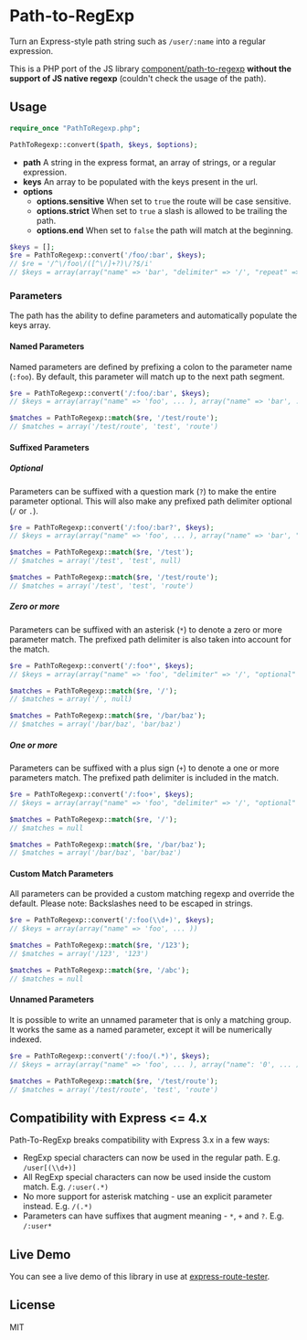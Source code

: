 # Path-to-RegExp

Turn an Express-style path string such as `/user/:name` into a regular expression.

This is a PHP port of the JS library [component/path-to-regexp](https://github.com/component/path-to-regexp) **without the support of JS native regexp** (couldn't check the usage of the path).

## Usage

```php
require_once "PathToRegexp.php";

PathToRegexp::convert($path, $keys, $options);
```

- **path** A string in the express format, an array of strings, or a regular expression.
- **keys** An array to be populated with the keys present in the url.
- **options**
  - **options.sensitive** When set to `true` the route will be case sensitive.
  - **options.strict** When set to `true` a slash is allowed to be trailing the path.
  - **options.end** When set to `false` the path will match at the beginning.

```php
$keys = [];
$re = PathToRegexp::convert('/foo/:bar', $keys);
// $re = '/^\/foo\/([^\/]+?)\/?$/i'
// $keys = array(array("name" => 'bar', "delimiter" => '/', "repeat" => false, "optional" => false))
```

### Parameters

The path has the ability to define parameters and automatically populate the keys array.

#### Named Parameters

Named parameters are defined by prefixing a colon to the parameter name (`:foo`). By default, this parameter will match up to the next path segment.

```php
$re = PathToRegexp::convert('/:foo/:bar', $keys);
// $keys = array(array("name" => 'foo', ... ), array("name" => 'bar', ... ))

$matches = PathToRegexp::match($re, '/test/route');
// $matches = array('/test/route', 'test', 'route')
```

#### Suffixed Parameters

##### Optional

Parameters can be suffixed with a question mark (`?`) to make the entire parameter optional. This will also make any prefixed path delimiter optional (`/` or `.`).

```php
$re = PathToRegexp::convert('/:foo/:bar?', $keys);
// $keys = array(array("name" => 'foo', ... ), array("name" => 'bar', "delimiter" => '/', "optional" => true, "repeat" => false ))

$matches = PathToRegexp::match($re, '/test');
// $matches = array('/test', 'test', null)

$matches = PathToRegexp::match($re, '/test/route');
// $matches = array('/test', 'test', 'route')
```

##### Zero or more

Parameters can be suffixed with an asterisk (`*`) to denote a zero or more parameter match. The prefixed path delimiter is also taken into account for the match.

```php
$re = PathToRegexp::convert('/:foo*', $keys);
// $keys = array(array("name" => 'foo', "delimiter" => '/', "optional" => true, "repeat" => true))

$matches = PathToRegexp::match($re, '/');
// $matches = array('/', null)

$matches = PathToRegexp::match($re, '/bar/baz');
// $matches = array('/bar/baz', 'bar/baz')
```

##### One or more

Parameters can be suffixed with a plus sign (`+`) to denote a one or more parameters match. The prefixed path delimiter is included in the match.

```php
$re = PathToRegexp::convert('/:foo+', $keys);
// $keys = array(array("name" => 'foo', "delimiter" => '/', "optional" => false, "repeat" => true))

$matches = PathToRegexp::match($re, '/');
// $matches = null

$matches = PathToRegexp::match($re, '/bar/baz');
// $matches = array('/bar/baz', 'bar/baz')
```

#### Custom Match Parameters

All parameters can be provided a custom matching regexp and override the default. Please note: Backslashes need to be escaped in strings.

```php
$re = PathToRegexp::convert('/:foo(\\d+)', $keys);
// $keys = array(array("name" => 'foo', ... ))

$matches = PathToRegexp::match($re, '/123');
// $matches = array('/123', '123')

$matches = PathToRegexp::match($re, '/abc');
// $matches = null
```

#### Unnamed Parameters

It is possible to write an unnamed parameter that is only a matching group. It works the same as a named parameter, except it will be numerically indexed.

```php
$re = PathToRegexp::convert('/:foo/(.*)', $keys);
// $keys = array(array("name" => 'foo', ... ), array("name": '0', ... ))

$matches = PathToRegexp::match($re, '/test/route');
// $matches = array('/test/route', 'test', 'route')
```

## Compatibility with Express <= 4.x

Path-To-RegExp breaks compatibility with Express 3.x in a few ways:

* RegExp special characters can now be used in the regular path. E.g. `/user[(\\d+)]`
* All RegExp special characters can now be used inside the custom match. E.g. `/:user(.*)`
* No more support for asterisk matching - use an explicit parameter instead. E.g. `/(.*)`
* Parameters can have suffixes that augment meaning - `*`, `+` and `?`. E.g. `/:user*`

## Live Demo

You can see a live demo of this library in use at [express-route-tester](http://forbeslindesay.github.com/express-route-tester/).

## License

MIT
